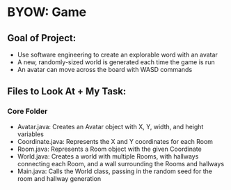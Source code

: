 # BYOW: Game

## Goal of Project:

- Use software engineering to create an explorable word with an avatar
- A new, randomly-sized world is generated each time the game is run
- An avatar can move across the board with WASD commands

## Files to Look At + My Task:

### Core Folder

- Avatar.java: Creates an Avatar object with X, Y, width, and height variables
- Coordinate.java: Represents the X and Y coordinates for each Room
- Room.java: Represents a Room object with the given Coordinate
- World.java: Creates a world with multiple Rooms, with hallways connecting each Room, and a wall surrounding the Rooms and hallways
- Main.java: Calls the World class, passing in the random seed for the room and hallway generation 
